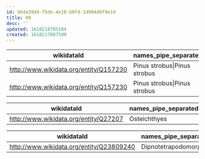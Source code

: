 ```yaml
---
id: b64a39d4-f5de-4e10-b0fd-1d904d6f9e1d
title: 09
desc: ''
updated: 1610218705104
created: 1610217087599
---
```


wikidataId | names_pipe_separated | rank | parent_pipe_separated
-----------|----------------------|------|----------------------
http://www.wikidata.org/entity/Q157230 | Pinus strobus\|Pinus strobus | species | http://www.wikidata.org/entity/Q12024
http://www.wikidata.org/entity/Q157230 | Pinus strobus\|Pinus strobus | species | http://www.wikidata.org/entity/Q14957247

wikidataId | names_pipe_separated | rank | parent_pipe_separated
-----------|----------------------|------|----------------------
http://www.wikidata.org/entity/Q27207 | Osteichthyes|Osteichthyes | megaclass | http://www.wikidata.org/entity/Q26214


wikidataId | names_pipe_separated | rank | parent_pipe_separated
-----------|----------------------|------|----------------------
http://www.wikidata.org/entity/Q23809240 | Dipnotetrapodomorpha | subclass | http://www.wikidata.org/entity/Q160830
